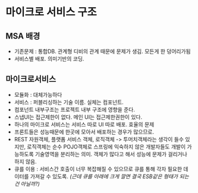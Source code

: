 # 마이크로 서비스 구조  

## MSA 배경
* 기존문제 : 통합DB. 관계형 디비의 관계 때문에 문제가 생김. 모든게 한 덩어리가됨
* 서비스별 배포. 의미기반의 코딩. 

## 마이크로서비스
* 모듈화 : 대체가능하다
* 서비스 : 퍼블리싱하는 기술 이름. 실체는 컴포넌트.
* 컴포넌트 내부구조는 프로젝트 내부 구조에 영향을 준다.
* 스냅UI는 접근제한이 없다. 메인 UI는 접근제한권한이 있다.
* 하나의 마이크로 서비스는 서비스 따로 UI 따로 배포. 효율의 문제
* 프론트들은 성능때문에 한곳에 모아서 배포하는 경우가 많으므로.
* REST 자원객체, 플랫폼 서비스 객체, 로직객체 -> 투머치객체라는 생각이 들수 있지만, 로직객체는 순수 POJO객체로 스프링에 익숙하지 않은 개발자들도 개발이 가능하도록 기술영역을 분리하는 의미. 객체가 많다고 해서 성능에 문제가 걸리거나 하지 않음.
* 큐를 이용 : 서비스간 호출이 너무 복잡해질 수 있으므로 큐를 통해 각자 필요한 데이터를 가져갈 수 있도록.
*(근데 큐를 아래에 크게 깔면 결국 ESB같은 형태가 되는건 아닐까?)*
